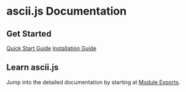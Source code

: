 # ascii.js Documentation

## Get Started

[Quick Start Guide](./getting-started/QUICKSTART.md)
[Installation Guide](./getting-started/INSTALLATION.md)

## Learn ascii.js

Jump into the detailed documentation by starting at [Module Exports](./learn/MODULE.md).
